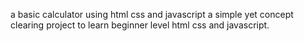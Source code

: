 a basic calculator using html css and javascript a simple yet concept clearing project to learn beginner level html css and javascript.